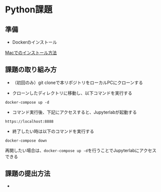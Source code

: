 # Python課題

## 準備

- Dockerのインストール

[Macでのインストール方法](https://docs.docker.com/docker-for-mac/install/)


## 課題の取り組み方

- （初回のみ）git cloneで本リポジトリをローカルPCにクローンする

- クローンしたディレクトリに移動し、以下コマンドを実行する

```
docker-compose up -d
```

- コマンド実行後、下記にアクセスすると、Jupyterlabが起動する

```
https://localhost:8888
```

- 終了したい時は以下のコマンドを実行する

```
docker-compose down
```

再開したい場合は、`docker-compose up -d`を行うことでJupyterlabにアクセスできる


## 課題の提出方法

- 